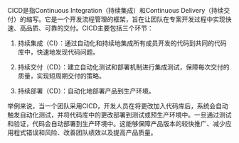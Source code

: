 

CICD是指Continuous Integration（持续集成）和Continuous Delivery（持续交付）的缩写。它是一个开发流程管理的框架，旨在让团队在专案开发过程中实现快速、高品质、可靠的交付。CICD主要包括三个环节：

1. 持续集成（CI）：通过自动化和持续地集成所有成员开发的代码到共同的代码库中，快速地发现代码问题。

2. 持续交付（CD）：建立自动化测试和部署机制进行集成测试，保障每次交付的质量，实现短周期交付的策略。

3. 持续部署（CD）：自动化地部署产品到生产环境。

举例来说，当一个团队采用CICD，开发人员在将更改加入代码库后，系统会自动触发自动化测试，并将代码库中的更改部署到测试或预生产环境中。一旦通过测试和验证，代码会自动部署到生产环境中。这能够保障产品版本的较快推广、减少应用程式错误和风险、改善团队绩效以及提高产品质量。